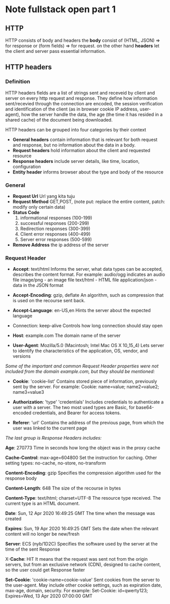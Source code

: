 # Note fullstack open part 1

## HTTP

HTTP consists of body and headers
the **body** consist of (HTML, JSON) => for response or (form fields) => for request.
on the other hand **headers** let the client and server pass essential information.

## HTTP headers

### Definition

HTTP headers fields are a list of strings sent and receveid by client and server on every http request and response.
They define how information sent/recevied through the connection are encoded, the session verification and identification
of the client (as in browser cookie IP address, user-agent), how the server handle the data, the age (the time it has resided in a shared cache)
of the document being downloaded.

HTTP headers can be grouped into four categories by their context

- **General headers** contain information that is relevant for both request and response, but no information about the data in a body.
- **Request headers** hold information about the client and requested resource
- **Response headers** include server details, like time, location, configuration
- **Entity header** informs browser about the type and body of the resource

### General

- **Request Url** Url yang kita tuju
- **Request Method** GET,POST, (note put: replace the entire content, patch: modify only certain data)
- **Status Code**
  1. informational responses (100-199)
  2. successful responses (200-299)
  3. Redirection responses (300-399)
  4. Client error responses (400-499)
  5. Server error responses (500-599)
- **Remove Address** the ip address of the server

### Request Header

- **Accept**: text/html
  Informs the server, what data types can be accepted, describes the content format. For example:
  audio/ogg indicates an audio file
  image/png - an image file
  text/html - HTML file
  application/json - data in the JSON format

- **Accept-Encoding**: gzip, deflate
  An algorithm, such as compression that is used on the recourse sent back.
- **Accept-Language**: en-US,en
  Hints the server about the expected language
- Connection: keep-alive
  Controls how long connection should stay open
- **Host**: example.com
  The domain name of the server
- **User-Agent**: Mozilla/5.0 (Macintosh; Intel Mac OS X 10_15_4)
  Lets server to identify the characteristics of the application, OS, vendor, and versions

_Some of the important and common Request Header properties were not included from the domain example.com, but they should be mentioned:_

- **Cookie**: 'cookie-list'
  Contains stored piece of information, previously sent by the server. For example: Cookie: name=value; name2=value2; name3=value3

- **Authorization**: 'type' 'credentials'
  Includes credentials to authenticate a user with a server. The two most used types are Basic, for base64-encoded credentials, and Bearer for access tokens.

- **Referer**: 'url'
  Contains the address of the previous page, from which the user was linked to the current page

_The last group is Response Headers includes:_

**Age**: 270773
Time in seconds how long the object was in the proxy cache

**Cache-Control**: max-age=604800
Set the instruction for caching. Other setting types: no-cache, no-store, no-transform

**Content-Encoding**: gzip
Specifies the compression algorithm used for the response body

**Content-Length**: 648
The size of the recourse in bytes

**Content-Type**: text/html; charset=UTF-8
The resource type received. The current type is an HTML document.

**Date**: Sun, 12 Apr 2020 16:49:25 GMT
The time when the message was created

**Expires**: Sun, 19 Apr 2020 16:49:25 GMT
Sets the date when the relevant content will no longer be new/fresh

**Server**: ECS (nyb/1D2C)
Specifies the software used by the server at the time of the sent Response

X-**Cache**: HIT
It means that the request was sent not from the origin servers, but from an exclusive network (CDN), designed to cache content, so the user could get Response faster

**Set-Cookie**: 'cookie-name=cookie-value'
Sent cookies from the server to the user-agent. May include other cookie settings, such as expiration date, max-age, domain, security. For example: Set-Cookie: id=qwerty123; Expires=Wed, 13 Apr 2020 07:00:00 GMT

